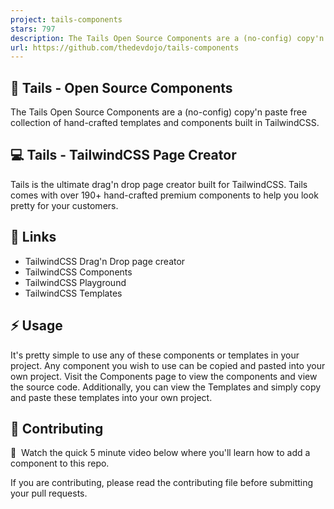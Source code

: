 ```yaml
---
project: tails-components
stars: 797
description: The Tails Open Source Components are a (no-config) copy'n paste free collection of hand-crafted templates and components built in TailwindCSS.
url: https://github.com/thedevdojo/tails-components
---
```


💜 Tails - Open Source Components
---------------------------------

The Tails Open Source Components are a (no-config) copy'n paste free collection of hand-crafted templates and components built in TailwindCSS.

💻 Tails - TailwindCSS Page Creator
-----------------------------------

Tails is the ultimate drag'n drop page creator built for TailwindCSS. Tails comes with over 190+ hand-crafted premium components to help you look pretty for your customers.

🔗 Links
--------

-   TailwindCSS Drag'n Drop page creator
-   TailwindCSS Components
-   TailwindCSS Playground
-   TailwindCSS Templates

⚡ Usage
-------

It's pretty simple to use any of these components or templates in your project. Any component you wish to use can be copied and pasted into your own project. Visit the Components page to view the components and view the source code. Additionally, you can view the Templates and simply copy and paste these templates into your own project.

🤲 Contributing
---------------

🍿  Watch the quick 5 minute video below where you'll learn how to add a component to this repo.

If you are contributing, please read the contributing file before submitting your pull requests.
